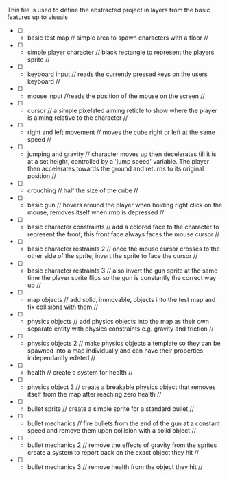 This file is used to define the abstracted project in layers from the basic features up to visuals

- [ ] - basic test map // simple area to spawn characters with a floor //
- [ ] - simple player character // black rectangle to represent the players sprite //
- [ ] - keyboard input // reads the currently pressed keys on the users keyboard //
- [ ] - mouse input //reads the position of the mouse on the screen //
- [ ] - cursor // a simple pixelated aiming reticle to show where the player is aiming relative to the character // 
- [ ] - right and left movement // moves the cube right or left at the same speed //
- [ ] - jumping and gravity // character moves up then decelerates till it is at a set height, controlled by a 'jump speed' variable. The player then accelerates towards the ground and returns to its original position //
- [ ] - crouching // half the size of the cube //
- [ ] - basic gun // hovers around the player when holding right click on the mouse, removes itself when rmb is depressed // 
- [ ] - basic character constraints // add a colored face to the character to represent the front, this front face always faces the mouse cursor // 
- [ ] - basic character restraints 2 // once the mouse cursor crosses to the other side of the sprite, invert the sprite to face the cursor //
- [ ] - basic character restraints 3 // also invert the gun sprite at the same time the player sprite flips so the gun is constantly the correct way up // 
- [ ] - map objects // add solid, immovable, objects into the test map and fix collisions with them //
- [ ] - physics objects // add physics objects into the map as their own separate entity with physics constraints e.g. gravity and friction //
- [ ] - physics objects 2 // make physics objects a template so they can be spawned into a map individually and can have their properties independantly edeted // 
- [ ] - health // create a system for health //
- [ ] - physics object 3 // create a breakable physics object that removes itself from the map after reaching zero health //
- [ ] - bullet sprite // create a simple sprite for a standard bullet // 
- [ ] - bullet mechanics // fire bullets from the end of the gun at a constant speed and remove them upon collision with a solid object // 
- [ ] - bullet mechanics 2 // remove the effects of gravity from the sprites create a system to report back on the exact object they hit // 
- [ ] - bullet mechanics 3 // remove health from the object they hit //
